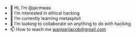 - 👋 Hi, I’m @jacmwas
- 👀 I’m interested in ethical hacking
- 🌱 I’m currently learning metasploit 
- 💞️ I’m looking to collaborate on anything to do with hacking
- 📫 How to reach me wangarijacob@gmail.com

<!---
jacmwas/jacmwas is a ✨ student of computer science ✨ 
--->
